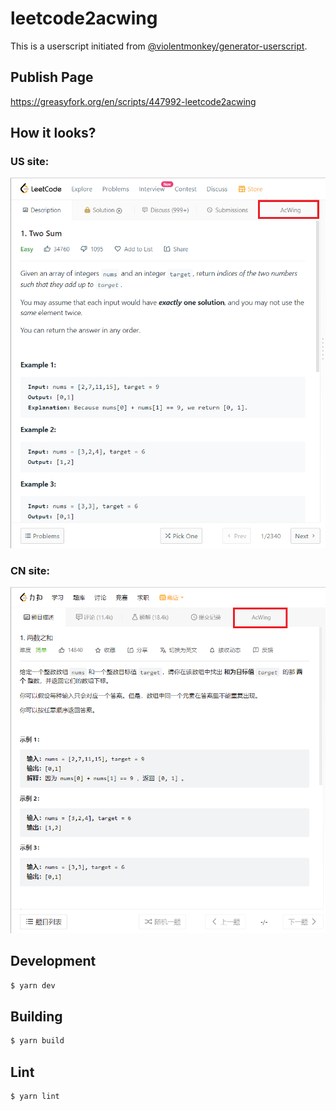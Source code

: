 # leetcode2acwing

This is a userscript initiated from [@violentmonkey/generator-userscript](https://github.com/violentmonkey/generator-userscript).

## Publish Page
https://greasyfork.org/en/scripts/447992-leetcode2acwing

## How it looks?
### US site:
![Drag Racing](screenshots/US.png)
### CN site:
![Drag Racing](screenshots/CN.png)

## Development

``` sh
$ yarn dev
```

## Building

```sh
$ yarn build
```

## Lint

``` sh
$ yarn lint
```
